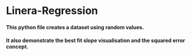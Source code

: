 # Linera-Regression
#### This python file creates a dataset using random values.
#### It also demonstrate the best fit slope visualisation and the squared error concept.
